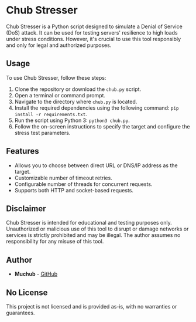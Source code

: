 # Chub Stresser

Chub Stresser is a Python script designed to simulate a Denial of Service (DoS) attack. It can be used for testing servers' resilience to high loads under stress conditions. However, it's crucial to use this tool responsibly and only for legal and authorized purposes.

## Usage

To use Chub Stresser, follow these steps:

1. Clone the repository or download the `chub.py` script.
2. Open a terminal or command prompt.
3. Navigate to the directory where `chub.py` is located.
4. Install the required dependencies using the following command: `pip install -r requirements.txt`.
5. Run the script using Python 3: `python3 chub.py`.
6. Follow the on-screen instructions to specify the target and configure the stress test parameters.

## Features

- Allows you to choose between direct URL or DNS/IP address as the target.
- Customizable number of timeout retries.
- Configurable number of threads for concurrent requests.
- Supports both HTTP and socket-based requests.

## Disclaimer

Chub Stresser is intended for educational and testing purposes only. Unauthorized or malicious use of this tool to disrupt or damage networks or services is strictly prohibited and may be illegal. The author assumes no responsibility for any misuse of this tool.

## Author

- **Muchub** - [GitHub](https://github.com/muchub)

## No License

This project is not licensed and is provided as-is, with no warranties or guarantees.
